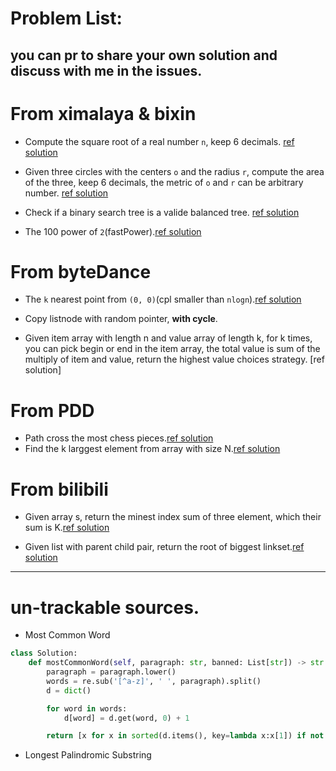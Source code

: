 # Problem List:
you can pr to share your own solution and discuss with me in the issues.
---

# From ximalaya & bixin
- Compute the square root of a real number `n`, keep 6 decimals. [ref solution](https://github.com/fooSynaptic/exam/blob/master/interviewProblem/square_n.py)

- Given three circles with the centers `o` and the radius `r`, compute the area of the three, keep 6 decimals, the metric of `o` and `r`
can be arbitrary number. [ref solution](https://github.com/fooSynaptic/exam/blob/master/interviewProblem/AreaofCricle.py)

- Check if a binary search tree is a valide balanced tree. [ref solution](https://github.com/fooSynaptic/exam/blob/master/interviewProblem/valide_balence_BST.py)

- The 100 power of `2`(fastPower).[ref solution](https://github.com/fooSynaptic/exam/blob/master/interviewProblem/greatPower.py)

# From byteDance
- The `k` nearest point from `(0, 0)`(cpl smaller than `nlogn`).[ref solution](https://github.com/fooSynaptic/exam/blob/master/interviewProblem/kNear.py)

- Copy listnode with random pointer, **with cycle**.

- Given item array with length n and value array of length k, for k times, you can pick begin or end in the item array, the total value is sum of the multiply of item and value, return the highest value choices strategy. [ref solution]

# From PDD
- Path cross the most chess pieces.[ref solution](https://github.com/fooSynaptic/exam/blob/master/interviewProblem/maxChess.py)
- Find the k larggest element from array with size N.[ref solution](https://github.com/fooSynaptic/exam/blob/master/interviewProblem/get_k_top.py)


# From bilibili
- Given array s, return the minest index sum of three element, which their sum is K.[ref solution](https://github.com/fooSynaptic/exam/blob/master/interviewProblem/threeSumofIndex.py)

- Given list with parent child pair, return the root of biggest linkset.[ref solution](https://github.com/fooSynaptic/exam/blob/master/interviewProblem/biggestRoot.py)





---
# un-trackable sources.
- Most Common Word 
```python
class Solution:
    def mostCommonWord(self, paragraph: str, banned: List[str]) -> str:
        paragraph = paragraph.lower()
        words = re.sub('[^a-z]', ' ', paragraph).split() 
        d = dict()

        for word in words:
            d[word] = d.get(word, 0) + 1

        return [x for x in sorted(d.items(), key=lambda x:x[1]) if not x[0] in banned][-1][0]
```
- Longest Palindromic Substring
